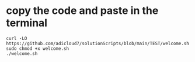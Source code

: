 # copy the code and paste in the terminal
```
curl -LO https://github.com/adicloud7/solutionScripts/blob/main/TEST/welcome.sh
sudo chmod +x welcome.sh
./welcome.sh
```

